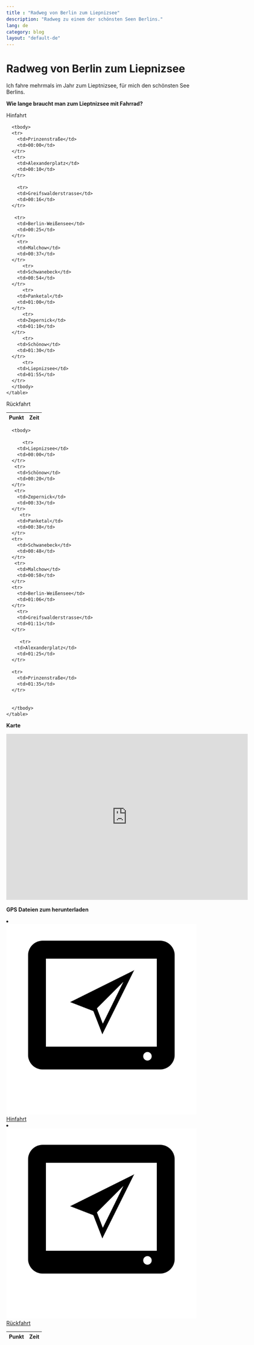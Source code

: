```yaml
---
title : "Radweg von Berlin zum Liepnizsee"
description: "Radweg zu einem der schönsten Seen Berlins."
lang: de
category: blog
layout: "default-de"
---
```

 
<div class="container blog" >
     <div class="row" id="liepnizsee">
         <div class="col-xs-12">
          <h1>Radweg von Berlin zum Liepnizsee</h1>
        </div>
      </div>
  

<div class="row">
  <div class="col-xs-12">

<p>Ich fahre mehrmals im Jahr zum Lieptnizsee, für mich den schönsten See Berlins. </p>
   

<p><strong>Wie lange braucht man zum Lieptnizsee mit Fahrrad?</strong></p>

</div>

<div class="row">
   <div class="col-xs-6">
    <p>Hinfahrt</p>
<table class="table" align="center">
  <thead>
      <tr>
        <th>Punkt</th>
        <th>Zeit</th>
        </tr>
      </thead>
      
      <tbody>
      <tr>
        <td>Prinzenstraße</td>
        <td>00:00</td>
      </tr>
       <tr>
        <td>Alexanderplatz</td>
        <td>00:10</td>
      </tr>

        <tr>
        <td>Greifswalderstrasse</td>
        <td>00:16</td>
      </tr>

       <tr>
        <td>Berlin-Weißensee</td>
        <td>00:25</td>
      </tr>
        <tr>
        <td>Malchow</td>
        <td>00:37</td>
      </tr>
          <tr>
        <td>Schwanebeck</td>
        <td>00:54</td>
      </tr>
          <tr>
        <td>Panketal</td>
        <td>01:00</td>
      </tr>
          <tr>
        <td>Zepernick</td>
        <td>01:10</td>
      </tr>
          <tr>
        <td>Schönow</td>
        <td>01:30</td>
      </tr>
          <tr>
        <td>Liepnizsee</td>
        <td>01:55</td>
      </tr>
      </tbody>
    </table>
  </div>

<div class="col-xs-6">
  <p>Rückfahrt</p>
<table class="table" align="center">
  <thead>
      <tr>
        <th>Punkt</th>
        <th>Zeit</th>
        </tr>
      </thead>
      
      <tbody>
      
          <tr>
        <td>Liepnizsee</td>
        <td>00:00</td>
      </tr>
       <tr>
        <td>Schönow</td>
        <td>00:20</td>
      </tr>
       <tr>
        <td>Zepernick</td>
        <td>00:33</td>
      </tr>
         <tr>
        <td>Panketal</td>
        <td>00:38</td>
      </tr> 
      <tr>
        <td>Schwanebeck</td>
        <td>00:48</td>
      </tr>
       <tr>
        <td>Malchow</td>
        <td>00:58</td>
      </tr>
      <tr>
        <td>Berlin-Weißensee</td>
        <td>01:06</td>
      </tr>
        <tr>
        <td>Greifswalderstrasse</td>
        <td>01:11</td>
      </tr>
         
         <tr>
       <td>Alexanderplatz</td>
        <td>01:25</td>
      </tr>

      <tr>
        <td>Prinzenstraße</td>
        <td>01:35</td>
      </tr>
      
       
      </tbody>
    </table>
  </div>
</div>

<div class="row">
  <div class="col-xs-12">



<p><strong>Karte</strong></p>

<p align="center"><iframe src="https://www.komoot.de/tour/17207986/embed" width="640" height="440" frameBorder="0" scrolling="no" marginheight="0" marginwidth="0"></iframe></p>

<p><strong>GPS Dateien zum herunterladen</strong></p>

<li><img src="/Images/gps.png" alt="gps" id="thxlistshawo"><a href="https://github.com/batardo/batardo.github.io/blob/master/carte/hinfahrt.gpx" download="">Hinfahrt</a></li>
<li><img src="/Images/gps.png" alt="gps" id="thxlistshawo"><a href="https://github.com/batardo/batardo.github.io/blob/master/carte/rückfahrt.gpx" download="">Rückfahrt</a></li>

</div>
</div>




